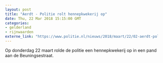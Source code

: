 ```yaml
---
layout: post
title: "Aerdt - Politie rolt hennepkwekerij op"
date: Thu, 22 Mar 2018 15:15:00 GMT
categories: 
- gelderland 
- rijnwaarden 
externe_link: "https://www.politie.nl/nieuws/2018/maart/22/02-aerdt-politie-rolt-hennepkwekerij-op.html"
---
```


Op donderdag 22 maart rolde de politie een hennepkwekerij op in een pand aan de Beuningsestraat.
